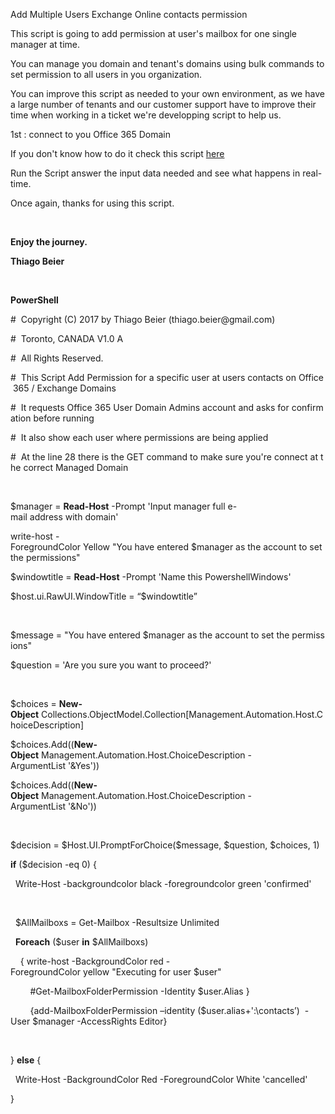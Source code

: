 Add Multiple Users Exchange Online contacts permission

This script is going to add permission at user's mailbox for one single manager
at time.

You can manage you domain and tenant's domains using bulk commands to set
permission to all users in you organization.

You can improve this script as needed to your own environment, as we have a
large number of tenants and our customer support have to improve their time when
working in a ticket we're developping script to help us.

1st : connect to you Office 365 Domain

If you don't know how to do it check this
script [here](https://gallery.technet.microsoft.com/Office365-Exchange-bb504cce?redir=0)

Run the Script answer the input data needed and see what happens in real-time.

Once again, thanks for using this script.

 

**Enjoy the journey.**

**Thiago Beier**

 

**PowerShell**

\#  Copyright (C) 2017 by Thiago Beier (thiago.beier\@gmail.com)  

\#  Toronto, CANADA V1.0 A 

\#  All Rights Reserved.  

\#  This Script Add Permission for a specific user at users contacts on Office 365 / Exchange Domains 

\#  It requests Office 365 User Domain Admins account and asks for confirmation before running 

\#  It also show each user where permissions are being applied 

\#  At the line 28 there is the GET command to make sure you're connect at the correct Managed Domain 

 

\$manager = **Read-Host** -Prompt 'Input manager full e-mail address with domain' 

write-host -ForegroundColor Yellow "You have entered \$manager as the account to set the permissions" 

\$windowtitle = **Read-Host** -Prompt 'Name this PowershellWindows' 

\$host.ui.RawUI.WindowTitle = “\$windowtitle” 

 

\$message = "You have entered \$manager as the account to set the permissions" 

\$question = 'Are you sure you want to proceed?' 

 

\$choices = **New-Object** Collections.ObjectModel.Collection[Management.Automation.Host.ChoiceDescription] 

\$choices.Add((**New-Object** Management.Automation.Host.ChoiceDescription -ArgumentList '&Yes')) 

\$choices.Add((**New-Object** Management.Automation.Host.ChoiceDescription -ArgumentList '&No')) 

 

\$decision = \$Host.UI.PromptForChoice(\$message, \$question, \$choices, 1) 

**if** (\$decision -eq 0) { 

  Write-Host -backgroundcolor black -foregroundcolor green 'confirmed' 

 

  \$AllMailboxs = Get-Mailbox -Resultsize Unlimited 

  **Foreach** (\$user **in** \$AllMailboxs)  

    { write-host -BackgroundColor red -ForegroundColor yellow "Executing for user \$user" 

        \#Get-MailboxFolderPermission -Identity \$user.Alias } 

        {add-MailboxFolderPermission –identity (\$user.alias+':\\contacts’)  -User \$manager -AccessRights Editor} 

 

} **else** { 

  Write-Host -BackgroundColor Red -ForegroundColor White 'cancelled' 

}

 
